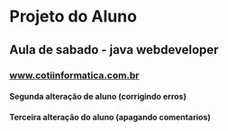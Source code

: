 # Projeto do Aluno
## Aula de sabado - java webdeveloper

### www.cotiinformatica.com.br

#### Segunda alteração de aluno (corrigindo erros)
#### Terceira alteração do aluno (apagando comentarios)